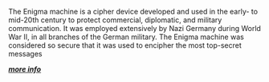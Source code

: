 

The Enigma machine is a cipher device developed and used in the early- to mid-20th century to protect commercial, diplomatic, and military communication. 
It was employed extensively by Nazi Germany during World War II, in all branches of the German military. The Enigma machine was considered so secure that it was used to encipher the most top-secret messages

[***more info***](https://en.wikipedia.org/wiki/Enigma_machine)
